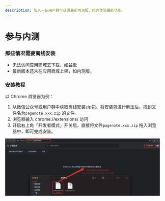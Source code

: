 ```yaml
---
description: 加入一记用户群可获得最新内测版，抢先体验最新功能。
---
```


# 参与内测

### 那些情况需要离线安装

* 无法访问应用商城去下载，如[谷歌](https://chrome.google.com/webstore/detail/pagenotehighlight-and-ann/hpekbddiphlmlfjebppjhemobaopekmp?utm_source=chrome-ntp-icon)
* 最新版本还未在应用商城上架，如内测版。

### 安装教程

以 Chrome 浏览器为例：

1. 从微信公众号或用户群中获取离线安装zip包。将安装包进行解压后，找到文件名为`pagenote.xxx.zip` 的文件。
2. 浏览器输入 chrome://extensions/ 访问
3. 开启右上角「开发者模式」开关后，直接将文件`pagenote.xxx.zip` 拖入浏览器中，即可完成安装。

![&#x62D6;&#x62FD;&#x653E;&#x5165;&#x5373;&#x53EF;&#x5FEB;&#x901F;&#x5B8C;&#x6210;&#x5B89;&#x88C5;](../.gitbook/assets/image%20%288%29.png)

